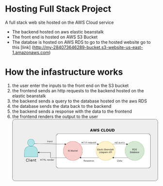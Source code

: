 # Hosting Full Stack Project

A full stack web site hosted on the AWS Cloud service

- The backend hosted on aws elastic beanstalk
- The front end is hosted on AWS S3 Bucket
- The databse is hosted on AWS RDS
to go to the hosted website go to this [link] (http://my-284073646289-bucket.s3-website-us-east-1.amazonaws.com)

# How the infastructure works

1. the user enter the inputs to the front end on the S3 bucket
2. the frontend sends an http requests to the backend hosted on the elastic beanstalk
3. the backend sends a query to the database hosted on the aws RDS
4. the database sends the data back to the backend
5. the backend sends a response with the data to the frontend
6. the frontend renders the output to the user
![Alt text](docs/aws_services.png)
